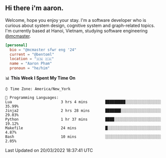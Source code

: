 <h2><b>Hi there i'm aaron. </b></h2>

Welcome, hope you enjoy your stay. I'm a software developer who is curious about system design, cognitive system and graph-related topics. I'm currently based at Hanoi, Vietnam, studying software engineering [@mcmaster](https://www.mcmaster.ca/).

```toml
[personal]
  bio = "@mcmaster sfwr eng '24"
  current = "@bentoml"
  location = "🇻🇳 🇨🇦"
  name = "Aaron Pham"
  pronoun = "he/him"
```
<!--<img src="https://github-readme-stats.vercel.app/api?username=aarnphm&show_icons=true&count_private=true&theme=dark" height="170"/>-->
<!--<img src="https://github-readme-stats.vercel.app/api/top-langs/?username=aarnphm&layout=compact&hide=css&theme=dark" height="170" />-->

<!--START_SECTION:waka-->
📊 **This Week I Spent My Time On** 

```text
⌚︎ Time Zone: America/New_York

💬 Programming Languages: 
Lua                      3 hrs 4 mins        █████████░░░░░░░░░░░░░░░░   35.99% 
Jinja2                   2 hrs 28 mins       ███████░░░░░░░░░░░░░░░░░░   29.03% 
Python                   1 hr 37 mins        ████░░░░░░░░░░░░░░░░░░░░░   19.12% 
Makefile                 24 mins             █░░░░░░░░░░░░░░░░░░░░░░░░   4.87% 
Bash                     10 mins             ░░░░░░░░░░░░░░░░░░░░░░░░░   2.05%

```


 Last Updated on 20/03/2022 18:37:41 UTC
<!--END_SECTION:waka-->
